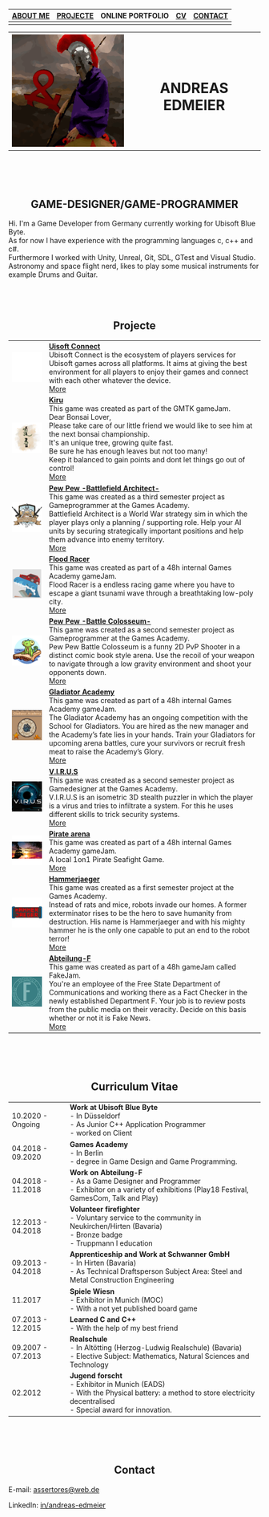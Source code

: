 

| [ABOUT ME](https://assertores.github.io/#game-designergame-programmer) | [PROJECTE](https://assertores.github.io/#Projecte) | ONLINE PORTFOLIO | [CV](https://assertores.github.io/#curriculum-vitae) | [CONTACT](https://assertores.github.io/#contact) |
| ----- | ----- | ----- | ----- | ----- |
| | | | | |

<table>
  <tr>
    <th><img src="res/Assertores_256.png" alt="LOGO"></th>
    <th><h1>ANDREAS EDMEIER</h1></th>
  </tr>
</table>
<br>
<br>
<br>

## <center>GAME-DESIGNER/GAME-PROGRAMMER</center>

Hi. I'm a Game Developer from Germany currently working for Ubisoft Blue Byte.<br>
As for now I have experience with the programming languages c, c++ and c#.<br>
Furthermore I worked with Unity, Unreal, Git, SDL, GTest and Visual Studio.<br>
Astronomy and space flight nerd, likes to play some musical instruments for example Drums and Guitar.<br>
<br>
<br>
<br>

## <center>Projecte</center>

| | |
| ----- | ----- |
| [![LOGO](res/LOGO_UbisoftConnect.png)](http://www.assertores.me/UbisoftConnect) | [**Uisoft Connect**](http://www.assertores.me/UbisoftConnect)<br>Ubisoft Connect is the ecosystem of players services for Ubisoft games across all platforms. It aims at giving the best environment for all players to enjoy their games and connect with each other whatever the device.<br>[More](http://www.assertores.me/UbisoftConnect) |
| [![LOGO](res/LOGO_Kiru.png)](http://www.assertores.me/Kiru) | [**Kiru**](http://www.assertores.me/Kiru)<br>This game was created as part of the GMTK gameJam.<br>Dear Bonsai Lover,<br>Please take care of our little friend we would like to see him at the next bonsai championship.<br>It's an unique tree, growing quite fast.<br>Be sure he has enough leaves but not too many!<br>Keep it balanced to gain points and dont let things go out of control!<br>[More](http://www.assertores.me/PewPewBattlefieldArchitect) |
| [![LOGO](res/LOGO_BattlefieldArchitect.png)](http://www.assertores.me/PewPewBattlefieldArchitect) | [**Pew Pew -Battlefield Architect-**](http://www.assertores.me/PewPewBattlefieldArchitect)<br>This game was created as a third semester project as Gameprogrammer at the Games Academy.<br>Battlefield Architect is a World War strategy sim in which the player plays only a planning / supporting role. Help your AI units by securing strategically important positions and help them advance into enemy territory.<br>[More](http://www.assertores.me/PewPewBattlefieldArchitect) |
| [![LOGO](res/LOGO_FloodRacer.png)](http://www.assertores.me/FloodRacer) | [**Flood Racer**](http://www.assertores.me/FloodRacer)<br>This game was created as part of a 48h internal Games Academy gameJam.<br>Flood Racer is a endless racing game where you have to escape a giant tsunami wave through a breathtaking low-poly city.<br>[More](http://www.assertores.me/FloodRacer) |
| [![LOGO](res/LOGO_Toastboat.png)](http://www.assertores.me/PewPewBattleColosseum) | [**Pew Pew -Battle Colosseum-**](http://www.assertores.me/PewPewBattleColosseum)<br>This game was created as a second semester project as Gameprogrammer at the Games Academy.<br>Pew Pew Battle Colosseum is a funny 2D PvP Shooter in a distinct comic book style arena. Use the recoil of your weapon to navigate through a low gravity environment and shoot your opponents down.<br>[More](http://www.assertores.me/PewPewBattleColosseum) |
| [![LOGO](res/LOGO_GladiatorAcademy.png)](http://www.assertores.me/PewPewBattleColosseum) | [**Gladiator Academy**](http://www.assertores.me/PewPewBattleColosseum)<br>This game was created as part of a 48h internal Games Academy gameJam.<br>The Gladiator Academy has an ongoing competition with the School for Gladiators. You are hired as the new manager and the Academy’s fate lies in your hands. Train your Gladiators for upcoming arena battles, cure your survivors or recruit fresh meat to raise the Academy’s Glory.<br>[More](http://www.assertores.me/GladiatorAcademy) |
| [![LOGO](res/LOGO_VIRUS.png)](http://www.assertores.me/GladiatorAcademy) | [**V.I.R.U.S**](http://www.assertores.me/GladiatorAcademy)<br>This game was created as a second semester project as Gamedesigner at the Games Academy.<br>V.I.R.U.S is an isometric 3D stealth puzzler in which the player is a virus and tries to infiltrate a system. For this he uses different skills to trick security systems.<br>[More](http://www.assertores.me/VIRUS) |
| [![LOGO](res/LOGO_PirateArena.png)](http://www.assertores.me/PirateArena) | [**Pirate arena**](http://www.assertores.me/PirateArena)<br>This game was created as part of a 48h internal Games Academy gameJam.<br>A local 1on1 Pirate Seafight Game.<br>[More](http://www.assertores.me/PirateArena) |
| [![LOGO](res/LOGO_HammerJaeger.png)](http://www.assertores.me/HammerJaeger) | [**Hammerjaeger**](http://www.assertores.me/HammerJaeger)<br>This game was created as a first semester project at the Games Academy.<br>Instead of rats and mice, robots invade our homes. A former exterminator rises to be the hero to save humanity from destruction. His name is Hammerjaeger and with his mighty hammer he is the only one capable to put an end to the robot terror!<br>[More](http://www.assertores.me/HammerJaeger) |
| [![LOGO](res/Abteilung_F.jpg)](http://www.assertores.me/AbteilungF) | [**Abteilung-F**](http://www.assertores.me/AbteilungF)<br>This game was created as part of a 48h gameJam called FakeJam.<br>You're an employee of the Free State Department of Communications and working there as a Fact Checker in the newly established Department F. Your job is to review posts from the public media on their veracity. Decide on this basis whether or not it is Fake News.<br>[More](http://www.assertores.me/AbteilungF) |

<br>
<br>
<br>

## <center>Curriculum Vitae</center>

| | |
| ----- | ----- |
| 10.2020 - Ongoing | **Work at Ubisoft Blue Byte**<br> - In Düsseldorf<br> - As Junior C++ Application Programmer<br> - worked on Client |
| 04.2018 - 09.2020 | **Games Academy**<br> - In Berlin<br> - degree in Game Design and Game Programming. |
| 04.2018 - 11.2018 | **Work on Abteilung-F**<br> - As a Game Designer and Programmer<br> - Exhibitor on a variety of exhibitions (Play18 Festival, GamesCom, Talk and Play) |
| 12.2013 - 04.2018 | **Volunteer firefighter**<br> - Voluntary service to the community in Neukirchen/Hirten (Bavaria)<br> - Bronze badge<br> - Truppmann I education |
| 09.2013 - 04.2018 | **Apprenticeship and Work at Schwanner GmbH**<br> - In Hirten (Bavaria)<br> - As Technical Draftsperson Subject Area: Steel and Metal Construction Engineering |
| 11.2017 | **Spiele Wiesn**<br> - Exhibitor in Munich (MOC)<br> - With a not yet published board game |
| 07.2013 - 12.2015 | **Learned C and C++**<br> - With the help of my best friend |
| 09.2007 - 07.2013 | **Realschule**<br> - In Altötting (Herzog-Ludwig Realschule) (Bavaria)<br> - Elective Subject: Mathematics, Natural Sciences and Technology |
| 02.2012 | **Jugend forscht**<br> - Exhibitor in Munich (EADS)<br> - With the Physical battery: a method to store electricity decentralised<br> - Special award for innovation. |

<br>
<br>
<br>

## <center>Contact</center>

E-mail: [assertores@web.de](assertores@web.de)

LinkedIn: [in/andreas-edmeier](http://www.linkedin.com/in/andreas-edmeier)